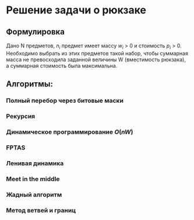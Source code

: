 # Решение задачи о рюкзаке
## Формулировка
Дано N предметов, $n_i$ предмет имеет массу $w_i$ > 0 и стоимость $p_i$ > 0. Необходимо выбрать из этих предметов такой набор, чтобы суммарная масса не превосходила заданной величины W (вместимость рюкзака), а суммарная стоимость была максимальна.
## Алгоритмы:
### Полный перебор через битовые маски
### Рекурсия
### Динамическое программирование $O(nW)$
### FPTAS
### Ленивая динамика
### Meet in the middle
### Жадный алгоритм
### Метод ветвей и границ
